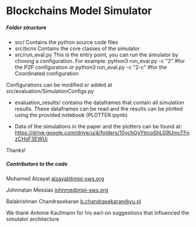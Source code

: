 # Blockchains Model Simulator
##### Folder structure
- src/
Contains the python source code files
- src/bcns
Contains the core classes of the simulator
- src/run\_eval.py
This is the entry point, you can run the simulator by chosing a configuration. For example:
python3 run\_eval.py -c "2" #for the P2P configuration or
python3 run\_eval.py -c "2-c" #for the Coordinated configuration

Configurations can be modified or added at src/evaluation/SimulationConfigs.py

- evaluation\_results/
contains the dataframes that contain all simulation results. These dataframes can be read and the results can be plotted using the provided notebook (PLOTTER.ipynb)

- Data of the simulations in the paper and the plotters can be found at: https://drive.google.com/drive/u/4/folders/10ychGyYtrcoShLG9UmcTFnzCHsF3EWUj

Thanks!

##### Contributors to the code

Mohamed Alzayat <alzayat@mpi-sws.org>

Johnnatan Messias <johnme@mpi-sws.org>

Balakrishnan Chandrasekaran <b.chandrasekaran@vu.nl>

We thank Antoine Kaufmann for his earl-on suggestions that influenced the simulator architecture
